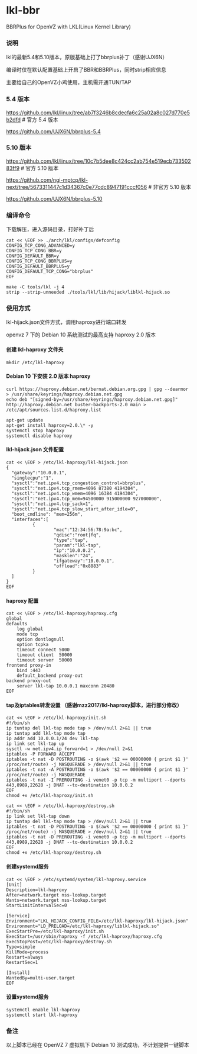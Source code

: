 # lkl-bbr
BBRPlus for OpenVZ with LKL(Linux Kernel Library)

### 说明
lkl的最新5.4和5.10版本，原版基础上打了bbrplus补丁（感谢UJX6N）

编译时仅在默认配置基础上开启了BBR和BBRPlus，同时strip相应信息

主要给自己的OpenVZ小鸡使用，主机需开通TUN/TAP

### 5.4 版本
https://github.com/lkl/linux/tree/ab7f3246b8cdecfa6c25a02a8c027d770e5b2dfd      # 官方 5.4 版本

https://github.com/UJX6N/bbrplus-5.4

### 5.10 版本
https://github.com/lkl/linux/tree/10c7b5dee8c424cc2ab754e519ecb73350283ff9        # 官方 5.10 版本

https://github.com/ngi-mptcp/lkl-next/tree/5673311447c1d34367c0e77cdc8947191cccf056     # 非官方 5.10 版本

https://github.com/UJX6N/bbrplus-5.10


### 编译命令
下载解压，进入源码目录，打好补丁后

```
cat << \EOF >> ./arch/lkl/configs/defconfig
CONFIG_TCP_CONG_ADVANCED=y
CONFIG_TCP_CONG_BBR=y
CONFIG_DEFAULT_BBR=y
CONFIG_TCP_CONG_BBRPLUS=y
CONFIG_DEFAULT_BBRPLUS=y
CONFIG_DEFAULT_TCP_CONG="bbrplus"
EOF
```

```
make -C tools/lkl -j 4
strip --strip-unneeded ./tools/lkl/lib/hijack/liblkl-hijack.so
```

### 使用方式
lkl-hijack.json文件方式，调用haproxy进行端口转发

openvz 7 下的 Debian 10 系统测试的最高支持 haproxy 2.0 版本

#### 创建 lkl-haproxy 文件夹
```
mkdir /etc/lkl-haproxy
```

#### Debian 10 下安装 2.0 版本 haproxy
```
curl https://haproxy.debian.net/bernat.debian.org.gpg | gpg --dearmor > /usr/share/keyrings/haproxy.debian.net.gpg
echo deb "[signed-by=/usr/share/keyrings/haproxy.debian.net.gpg]" http://haproxy.debian.net buster-backports-2.0 main > /etc/apt/sources.list.d/haproxy.list

apt-get update
apt-get install haproxy=2.0.\* -y
systemctl stop haproxy
systemctl disable haproxy
```

#### lkl-hijack.json 文件配置
```
cat << \EOF > /etc/lkl-haproxy/lkl-hijack.json
{
  "gateway":"10.0.0.1",
  "singlecpu":"1",
  "sysctl":"net.ipv4.tcp_congestion_control=bbrplus",
  "sysctl":"net.ipv4.tcp_rmem=4096 87380 4194304",
  "sysctl":"net.ipv4.tcp_wmem=4096 16384 4194304",
  "sysctl":"net.ipv4.tcp_mem=94500000 915000000 927000000",
  "sysctl":"net.ipv4.tcp_sack=1",
  "sysctl":"net.ipv4.tcp_slow_start_after_idle=0",
  "boot_cmdline": "mem=256m",
  "interfaces":[
          {
                  "mac":"12:34:56:78:9a:bc",
                  "qdisc":"root|fq",
                  "type":"tap",
                  "param":"lkl-tap",
                  "ip":"10.0.0.2",
                  "masklen":"24",
                  "ifgateway":"10.0.0.1",
                  "offload":"0x8883"
          }
  ]
}
EOF
```

#### haproxy 配置
```
cat << \EOF > /etc/lkl-haproxy/haproxy.cfg
global
defaults
    log global
    mode tcp
    option dontlognull
    option tcpka
    timeout connect 5000
    timeout client  50000
    timeout server  50000
frontend proxy-in
    bind :443
    default_backend proxy-out
backend proxy-out
    server lkl-tap 10.0.0.1 maxconn 20480
EOF
```

#### tap及iptables转发设置 （感谢mzz2017/lkl-haproxy脚本，进行部分修改）
```
cat << \EOF > /etc/lkl-haproxy/init.sh
#!/bin/sh
ip tuntap del lkl-tap mode tap > /dev/null 2>&1 || true
ip tuntap add lkl-tap mode tap
ip addr add 10.0.0.1/24 dev lkl-tap
ip link set lkl-tap up
sysctl -w net.ipv4.ip_forward=1 > /dev/null 2>&1 
iptables -P FORWARD ACCEPT
iptables -t nat -D POSTROUTING -o $(awk '$2 == 00000000 { print $1 }' /proc/net/route) -j MASQUERADE > /dev/null 2>&1 || true
iptables -t nat -A POSTROUTING -o $(awk '$2 == 00000000 { print $1 }' /proc/net/route) -j MASQUERADE
iptables -t nat -I PREROUTING -i venet0 -p tcp -m multiport --dports 443,8989,22628 -j DNAT --to-destination 10.0.0.2
EOF
chmod +x /etc/lkl-haproxy/init.sh

cat << \EOF > /etc/lkl-haproxy/destroy.sh
#!/bin/sh
ip link set lkl-tap down
ip tuntap del lkl-tap mode tap > /dev/null 2>&1 || true
iptables -t nat -D POSTROUTING -o $(awk '$2 == 00000000 { print $1 }' /proc/net/route) -j MASQUERADE > /dev/null 2>&1 || true
iptables -t nat -D PREROUTING -i venet0 -p tcp -m multiport --dports 443,8989,22628 -j DNAT --to-destination 10.0.0.2
EOF
chmod +x /etc/lkl-haproxy/destroy.sh
```

#### 创建systemd服务
```
cat << \EOF > /etc/systemd/system/lkl-haproxy.service
[Unit]
Description=lkl-haproxy
After=network.target nss-lookup.target
Wants=network.target nss-lookup.target
StartLimitIntervalSec=0

[Service]
Environment="LKL_HIJACK_CONFIG_FILE=/etc/lkl-haproxy/lkl-hijack.json"
Environment="LD_PRELOAD=/etc/lkl-haproxy/liblkl-hijack.so"
ExecStartPre=/etc/lkl-haproxy/init.sh
ExecStart=/usr/sbin/haproxy -f /etc/lkl-haproxy/haproxy.cfg
ExecStopPost=/etc/lkl-haproxy/destroy.sh
Type=simple
KillMode=process
Restart=always
RestartSec=1

[Install]
WantedBy=multi-user.target
EOF
```

#### 设置systemd服务
```
systemctl enable lkl-haproxy
systemctl start lkl-haproxy
```

### 备注
以上脚本已经在 OpenVZ 7 虚拟机下 Debian 10 测试成功，不计划提供一键脚本
